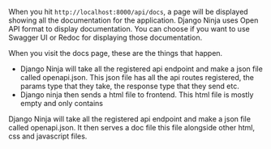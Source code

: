 
When you hit `http://localhost:8000/api/docs`, a page will be displayed showing all the documentation for the application. Django Ninja uses Open API format to display documentation. You can choose if you want to use Swagger UI or Redoc for displaying those documentation. 

When you visit the docs page, these are the things that happen.

- Django Ninja will take all the registered api endpoint and make a json file called openapi.json. This json file has all the api routes registered, the params type that they take, the response type that they send etc.  
- Django ninja then sends a html file to frontend. This html file is mostly empty and only contains

Django Ninja will take all the registered api endpoint and make a json file called openapi.json. It then serves a doc file  this file alongside other html, css and javascript files. 